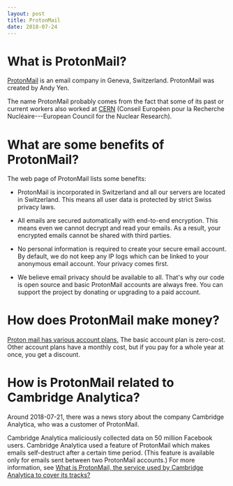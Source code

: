 ```yaml
---
layout: post
title: ProtonMail
date: 2018-07-24
---
```


# What is ProtonMail?

[ProtonMail](https://protonmail.com/) is an email company in Geneva, Switzerland. ProtonMail was created by Andy Yen.

The name ProtonMail probably comes from the fact that some of its past or current workers also worked at [CERN](https://home.cern/) (Conseil Européen pour la Recherche Nucléaire---European Council for the Nuclear Research).

# What are some benefits of ProtonMail?

The web page of ProtonMail lists some benefits:

* ProtonMail is incorporated in Switzerland and all our servers are located in Switzerland. This means all user data is protected by strict Swiss privacy laws.

* All emails are secured automatically with end-to-end encryption. This means even we cannot decrypt and read your emails. As a result, your encrypted emails cannot be shared with third parties.

* No personal information is required to create your secure email account. By default, we do not keep any IP logs which can be linked to your anonymous email account. Your privacy comes first.

* We believe email privacy should be available to all. That's why our code is open source and basic ProtonMail accounts are always free. You can support the project by donating or upgrading to a paid account.

# How does ProtonMail make money?

[Proton mail has various account plans.](https://protonmail.com/signup) The basic account plan is zero-cost. Other account plans have a monthly cost, but if you pay for a whole year at once, you get a discount.

# How is ProtonMail related to Cambridge Analytica?

Around 2018-07-21, there was a news story about the company Cambridge Analytica, who was a customer of ProtonMail.

Cambridge Analytica maliciously collected data on 50 million Facebook users. Cambridge Analytica used a feature of ProtonMail which makes emails self-destruct after a certain time period. (This feature is available only for emails sent between two ProtonMail accounts.) For more information, see [What is ProtonMail, the service used by Cambridge Analytica to cover its tracks?](https://mashable.com/2018/03/21/what-is-protonmail/#VvovsFJz1iqF)
